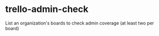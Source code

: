 # trello-admin-check
List an organization's boards to check admin coverage (at least two per board)
